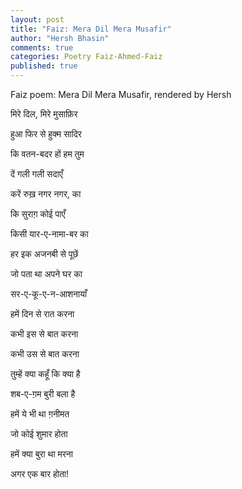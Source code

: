 ```yaml
---
layout: post
title: "Faiz: Mera Dil Mera Musafir"
author: "Hersh Bhasin"
comments: true
categories: Poetry Faiz-Ahmed-Faiz
published: true
---
```


Faiz poem: Mera Dil Mera Musafir, rendered by Hersh

 

मिरे दिल, मिरे मुसाफ़िर 

हुआ फिर से हुक्म सादिर 

कि वतन-बदर हों हम तुम 

दें गली गली सदाएँ 

करें रुख़ नगर नगर, का 

कि सुराग़ कोई पाएँ 

किसी यार-ए-नामा-बर का 

हर इक अजनबी से पूछें 

जो पता था अपने घर का 

सर-ए-कू-ए-न-आशनायाँ

हमें दिन से रात करना 

कभी इस से बात करना 

कभी उस से बात करना 

तुम्हें क्या कहूँ कि क्या है 

शब-ए-ग़म बुरी बला है 

हमें ये भी था ग़नीमत 

जो कोई शुमार होता 

हमें क्या बुरा था मरना 

अगर एक बार होता! 






